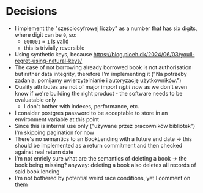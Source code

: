# Decisions

- I implement the "sześciocyfrowej liczby" as a number that has six digits, where digit can be `0`, so:
    - `000001` = `1` is valid
    - this is trivially reversible
- Using synthetic keys, because https://blog.ploeh.dk/2024/06/03/youll-regret-using-natural-keys/
- The case of not borrowing already borrowed book is not authorisation but rather data integrity, therefore I'm implementing it ("Na potrzeby zadania, pomijamy uwierzytelnianie i autoryzację użytkowników.")
- Quality attributes are not of major import *right now* as we don't even know if we're building the right product - the software needs to be evaluatable only
    - I don't bother with indexes, performance, etc.
- I consider postgres password to be acceptable to store in an environment variable at this point
- Since this is internal use only ("używane przez pracowników bibliotek") I'm skipping pagination for now
- There's no semantics to an BookLending with a future end date
    -> this should be implemented as a return commitment and then checked against real return date
- I'm not enriely sure what are the semantics of deleting a book -> the book being missing?
    anyway: deleting a book also deletes all records of said book lending
- I'm not bothered by potential weird race conditions, yet I comment on them
